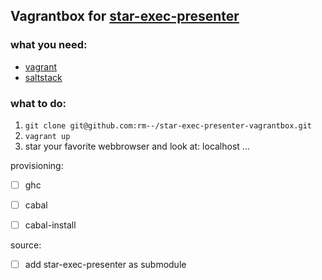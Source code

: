 ## Vagrantbox for [star-exec-presenter](https://github.com/stefanvonderkrone/star-exec-presenter)

### what you need:
* [vagrant](http://docs.vagrantup.com/v2/installation/index.html)
* [saltstack](http://docs.saltstack.com/en/latest/)

### what to do:
1. `git clone git@github.com:rm--/star-exec-presenter-vagrantbox.git`
2. `vagrant up`
3. star your favorite webbrowser and look at: localhost ...

provisioning:
- [ ] ghc
- [ ] cabal
- [ ]  cabal-install


source:
- [ ]  add star-exec-presenter as submodule
